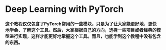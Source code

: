 # Deep Learning with PyTorch
#### 这个教程仅仅包含了PyTorch常用的一些模块，只是为了让大家能更好地、更快地学会、了解这个工具。然后，大家根据自己的方向，选择一些项目或者经典的模型进行实现，这样才能更好地掌握这个工具。而且，也能学到这个教程中没有包含的东西。
